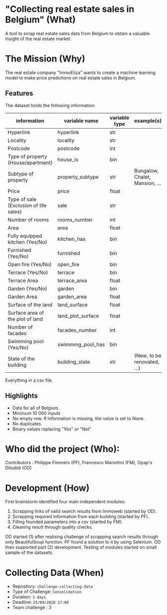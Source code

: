 # "Collecting real estate sales in Belgium" (What)
A tool to scrap real estate sales data from Belgium to obtain a valuable insight of the real estate market.

# The Mission (Why)
The real estate company "ImmoEliza" wants to create a machine learning model to make price predictions on real estate sales in Belgium. 

## Features 
The dataset holds the following information.

information|variable name|variable type|example(s)
---|---|---|---
Hyperlink|hyperlink|str||
Locality|locality|str||
Postcode|postcode|int||
Type of property (House/apartment)|house_is|bin||
Subtype of property|property_subtype|str|Bungalow, Chalet, Mansion, ...|
Price|price|float||
Type of sale (Exclusion of life sales)|sale|str|
Number of rooms|rooms_number|int|
Area|area|float|
Fully equipped kitchen (Yes/No)|kitchen_has|bin|
Furnished (Yes/No)|furnished|bin|
Open fire (Yes/No)|open_fire|bin|
Terrace (Yes/No)|terrace|bin|
Terrace Area|terrace_area|float| 
Garden (Yes/No)|garden|bin|
Garden Area|garden_area|float|
Surface of the land|land_surface|float|
Surface area of the plot of land|land_plot_surface|float|
Number of facades|facades_number|int|
Swimming pool (Yes/No)|swimming_pool_has|bin|
State of the building|building_state|str|(New, to be renovated, ...)

Everything in a csv file.

## Highlights
- Data for all of Belgium.
- Minimum 10 000 inputs
- No empty row. If information is missing, the value is set to None.
- No duplicates. 
- Binary values replacing "Yes" or "Not" 

# Who did the project (Who):
Contributors : Philippe Fimmers (PF), Francesco Mariottini (FM), Opap's Ditudidi (OD)

# Development (How)
First brainstorm identified four main independent modules:
1) Scrapping links of valid search results from Immoweb (started by OD).
2) Scrapping required information from each building (started by PF).
3) Filling founded parameters into a csv (started by FM).
4) Cleaning result through quality checks.

OD started (1) after realising challenge of scrapping search results through only BeautifulSoup function.
PF found a solution to it by using Selenium. OD then supported part (2) development.
Testing of modules started on small sample of the datasets.

# Collecting Data (When)
- Repository: `challenge-collecting-data`
- Type of Challenge: `Consolidation`
- Duration: `3 days`
- Deadline: `25/09/2020 17:00`
- Team challenge : 3



